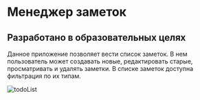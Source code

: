 # Менеджер заметок
## Разработано в образовательных целях
Данное приложение позволяет вести список заметок. В нем пользователь может создавать новые, редактировать старые, просматривать и удалять заметки. В списке заметок доступна фильтрация по их типам.

![todoList](https://github.com/Binbogamee/wfaTodoList/assets/73061751/d284f771-8193-42d4-b73b-4394dd8bb065)
